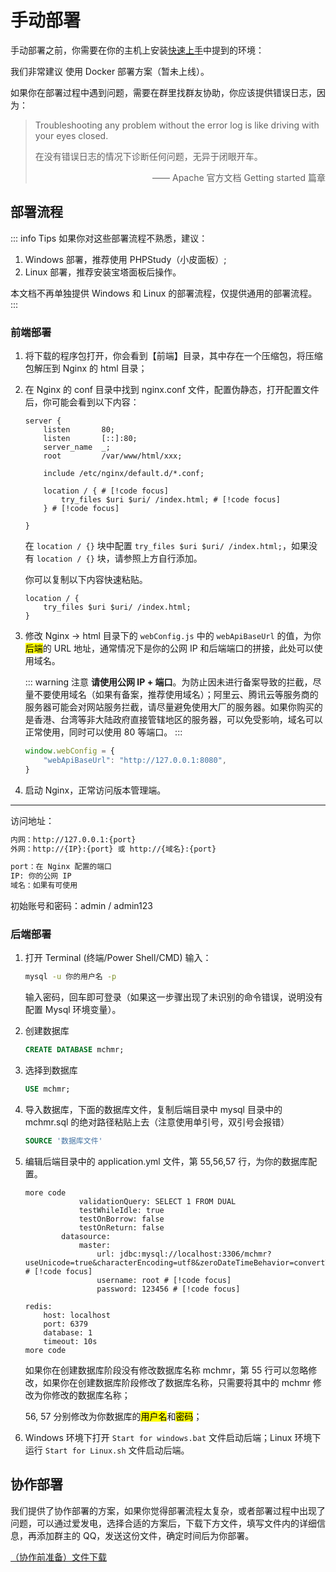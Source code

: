 # 手动部署

手动部署之前，你需要在你的主机上安装[快速上手](./start.md)中提到的环境：

我们非常建议 使用 Docker 部署方案（暂未上线）。

如果你在部署过程中遇到问题，需要在群里找群友协助，你应该提供错误日志，因为：

> Troubleshooting any problem without the error log is like driving with your eyes closed.
>
> 在没有错误日志的情况下诊断任何问题，无异于闭眼开车。
>
> <p align="right">—— Apache 官方文档 Getting started 篇章</p>

## 部署流程

::: info Tips
如果你对这些部署流程不熟悉，建议：

1. Windows 部署，推荐使用 PHPStudy（小皮面板）;
2. Linux 部署，推荐安装宝塔面板后操作。

本文档不再单独提供 Windows 和 Linux 的部署流程，仅提供通用的部署流程。
:::

### 前端部署

1. 将下载的程序包打开，你会看到【前端】目录，其中存在一个压缩包，将压缩包解压到 Nginx 的 html 目录；
2. 在 Nginx 的 conf 目录中找到 nginx.conf 文件，配置伪静态，打开配置文件后，你可能会看到以下内容：

    ```nginx
    server {
        listen       80;
        listen       [::]:80;
        server_name  _;
        root         /var/www/html/xxx;
 
        include /etc/nginx/default.d/*.conf;

        location / { # [!code focus]
            try_files $uri $uri/ /index.html; # [!code focus]
        } # [!code focus]
 
    }
    ```

    在 `location / {}` 块中配置 `try_files $uri $uri/ /index.html;`，如果没有 `location / {}` 块，请参照上方自行添加。

    你可以复制以下内容快速粘贴。

    ```nginx
    location / { 
        try_files $uri $uri/ /index.html; 
    } 
    ```

3. 修改 Nginx -> html 目录下的 `webConfig.js` 中的 `webApiBaseUrl` 的值，为你<mark>后端</mark>的 URL 地址，通常情况下是你的公网 IP 和后端端口的拼接，此处可以使用域名。

    ::: warning 注意
    **请使用公网 IP + 端口**。为防止因未进行备案导致的拦截，尽量不要使用域名（如果有备案，推荐使用域名）；阿里云、腾讯云等服务商的服务器可能会对网站服务拦截，请尽量避免使用大厂的服务器。如果你购买的是香港、台湾等非大陆政府直接管辖地区的服务器，可以免受影响，域名可以正常使用，同时可以使用 80 等端口。
    :::

    ```js
    window.webConfig = {
        "webApiBaseUrl": "http://127.0.0.1:8080",
    }
    ```

4. 启动 Nginx，正常访问版本管理端。

---

访问地址：

```txt
内网：http://127.0.0.1:{port}
外网：http://{IP}:{port} 或 http://{域名}:{port}

port：在 Nginx 配置的端口
IP: 你的公网 IP
域名：如果有可使用
```

初始账号和密码：admin / admin123

### 后端部署

1. 打开 Terminal (终端/Power Shell/CMD) 输入：

    ```sh
    mysql -u 你的用户名 -p
    ```

    输入密码，回车即可登录（如果这一步骤出现了未识别的命令错误，说明没有配置 Mysql 环境变量）。

2. 创建数据库

    ```sql
    CREATE DATABASE mchmr;
    ```

3. 选择到数据库

    ```sql
    USE mchmr;
    ```

4. 导入数据库，下面的数据库文件，复制后端目录中 mysql 目录中的 mchmr.sql 的绝对路径粘贴上去（注意使用单引号，双引号会报错）

    ```sql
    SOURCE '数据库文件'
    ```

5. 编辑后端目录中的 application.yml 文件，第 55,56,57 行，为你的数据库配置。

    ```yml:line-numbers=48 {1}
    more code
                validationQuery: SELECT 1 FROM DUAL
                testWhileIdle: true
                testOnBorrow: false
                testOnReturn: false
            datasource:
                master:
                    url: jdbc:mysql://localhost:3306/mchmr?useUnicode=true&characterEncoding=utf8&zeroDateTimeBehavior=convertToNull&useSSL=true&serverTimezone=GMT%2B8 # [!code focus]
                    username: root # [!code focus]
                    password: 123456 # [!code focus]

    redis:
        host: localhost
        port: 6379
        database: 1
        timeout: 10s
    more code
    ```

    如果你在创建数据库阶段没有修改数据库名称 mchmr，第 55 行可以忽略修改，如果你在创建数据库阶段修改了数据库名称，只需要将其中的 mchmr 修改为你修改的数据库名称；

    56, 57 分别修改为你数据库的<mark>用户名</mark>和<mark>密码</mark>；

6. Windows 环境下打开 `Start for windows.bat` 文件启动后端；Linux 环境下运行 `Start for Linux.sh` 文件启动后端。

## 协作部署

我们提供了协作部署的方案，如果你觉得部署流程太复杂，或者部署过程中出现了问题，可以通过爱发电，选择合适的方案后，下载下方文件，填写文件内的详细信息，再添加群主的 QQ，发送这份文件，确定时间后为你部署。

[（协作前准备）文件下载](https://xiaofans.lanzouq.com/ihEc32egbs0h)
